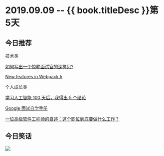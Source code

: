 # 2019.09.09 -- {{ book.titleDesc }}第5天


## 今日推荐

技术类

[如何写出一个惊艳面试官的深拷贝?](https://juejin.im/post/5d6aa4f96fb9a06b112ad5b1)

[New features in Webpack 5](https://mp.weixin.qq.com/s/il-W1A2Br9cEeIC9AWlv-A)


个人成长类

[学习人工智能 100 天后，我得出 5 个结论](https://www.infoq.cn/article/qRMMOUYwzAD8iyQ9vTDY)

[Google 面试自学手册](https://github.com/jwasham/coding-interview-university/blob/master/translations/README-cn.md)

[一位高级软件工程师的自述：这个职位到底要做什么工作？](https://www.infoq.cn/article/2FaU58c0UUtuHaIQBzlB)



## 今日笑话

![](http://p3.pstatp.com/large/pgc-image/9c0e1082efb44f0c946846ebac8a3825)

